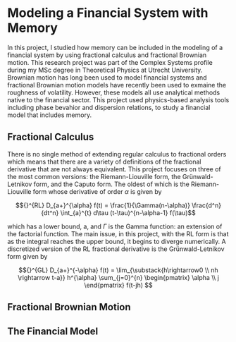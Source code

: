 # Modeling a Financial System with Memory

In this project, I studied how memory can be included in the modeling of a financial system by using fractional calculus and fractional Brownian motion.  This research project was part of the Complex Systems profile during my MSc degree in Theoretical Physics at Utrecht University.  Brownian motion has long been used to model financial systems and fractional Brownian motion models have recently been used to exmaine the roughness of volatility.  However, these models all use analytical methods native to the financial sector.  This project used physics-based analysis tools including phase bevahior and dispersion relations, to study a financial model that includes memory.

## Fractional Calculus
There is no single method of extending regular calculus to fractional orders which means that there are a variety of definitions of the fractional derivative that are not always equivalent.  This project focuses on three of the most common versions: the Riemann-Liouville form, the Grünwald-Letnikov form, and the Caputo form.  The oldest of which is the Riemann-Liouville form whose derivative of order $\alpha$ is given by

$${}^{RL} D_{a+}^{\alpha} f(t) = \frac{1}{\Gamma(n-\alpha)} \frac{d^n}{dt^n} \int_{a}^{t} d\tau (t-\tau)^{n-\alpha-1} f(\tau)$$

which has a lower bound, a, and $\Gamma$ is the Gamma function: an extension of the factorial function.  The main issue, in this project, with the RL form is that as the integral reaches the upper bound, it begins to diverge numerically.  A discretized version of the RL fractional derivative is the Grünwald-Letnikov form given by

$${}^{GL} D_{a+}^{-\alpha} f(t) = \lim_{\substack{h\rightarrow0 \\ nh \rightarrow t-a}} h^{\alpha} \sum_{j=0}^{n}
\begin{pmatrix}
\alpha \\
j
\end{pmatrix}
f(t-jh)
$$

## Fractional Brownian Motion

## The Financial Model
